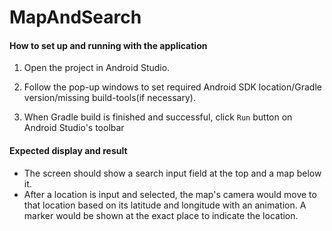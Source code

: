 # MapAndSearch

#### How to set up and running with the application
1. Open the project in Android Studio.

2. Follow the pop-up windows to set required Android SDK location/Gradle version/missing build-tools(if necessary).

3. When Gradle build is finished and successful, click `Run` button on Android Studio's toolbar

#### Expected display and result
- The screen should show a search input field at the top and a map below it.
- After a location is input and selected, the map's camera would move to that location based on its
  latitude and longitude with an animation. A marker would be shown at the
  exact place to indicate the location.
